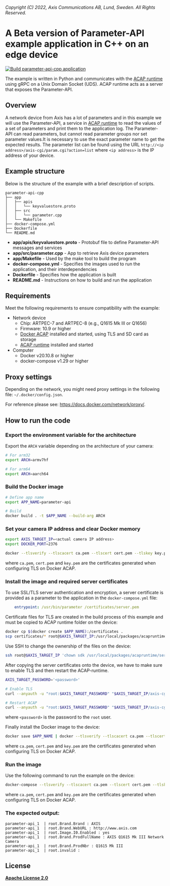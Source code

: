 *Copyright (C) 2022, Axis Communications AB, Lund, Sweden. All Rights Reserved.*

# A Beta version of Parameter-API example application in C++ on an edge device

[![Build parameter-api-cpp application](https://github.com/AxisCommunications/acap-computer-vision-sdk-examples/actions/workflows/parameter-api-cpp.yml/badge.svg)](https://github.com/AxisCommunications/acap-computer-vision-sdk-examples/actions/workflows/parameter-api-cpp.yml)

The example is written in Python and communicates with the [ACAP runtime](https://hub.docker.com/r/axisecp/acap-runtime) using gRPC on a Unix Domain Socket (UDS). ACAP runtime acts as a server that exposes the Parameter-API.

## Overview

A network device from Axis has a lot of parameters and in this example we will use the Parameter-API, a service in [ACAP runtime](https://hub.docker.com/r/axisecp/acap-runtime) to read the values of a set of parameters and print them to the application log. The Parameter-API can read parameters, but cannot read parameter groups nor set parameter values.It is necessary to use the exact parameter name to get the expected results. The parameter list can be found using the URL `http://<ip address>/axis-cgi/param.cgi?action=list` where `<ip address>` is the IP address of your device.

## Example structure

Below is the structure of the example with a brief description of scripts.

```text
parameter-api-cpp
├── app
│   ├── apis
│   │   └── keyvaluestore.proto
│   ├── src
│   │   └── parameter.cpp
│   └── Makefile
├── docker-compose.yml
├── Dockerfile
└── README.md
```

* **app/apis/keyvaluestore.proto** - Protobuf file to define Parameter-API messages and services
* **app/src/parameter.cpp** - App to retrieve Axis device parameters
* **app/Makefile** - Used by the make tool to build the program
* **docker-compose.yml** - Specifies the images used to run the application, and their interdependencies
* **Dockerfile** - Specifies how the application is built
* **README.md** - Instructions on how to build and run the application

## Requirements

Meet the following requirements to ensure compatibility with the example:

* Network device
  * Chip: ARTPEC-7 and ARTPEC-8 (e.g., Q1615 Mk III or Q1656)
  * Firmware: 10.9 or higher
  * [Docker ACAP](https://github.com/AxisCommunications/docker-acap) installed and started, using TLS and SD card as storage
  * [ACAP runtime](https://hub.docker.com/r/axisecp/acap-runtime) installed and started
* Computer
  * Docker v20.10.8 or higher
  * docker-compose v1.29 or higher

## Proxy settings

Depending on the network, you might need proxy settings in the following file: `~/.docker/config.json`.

For reference please see: https://docs.docker.com/network/proxy/.

## How to run the code

### Export the environment variable for the architecture

Export the `ARCH` variable depending on the architecture of your camera:

```sh
# For arm32
export ARCH=armv7hf

# For arm64
export ARCH=aarch64
```

### Build the Docker image

```sh
# Define app name
export APP_NAME=parameter-api

# Build
docker build . -t $APP_NAME --build-arg ARCH
```

### Set your camera IP address and clear Docker memory

```sh
export AXIS_TARGET_IP=<actual camera IP address>
export DOCKER_PORT=2376

docker --tlsverify --tlscacert ca.pem --tlscert cert.pem --tlskey key.pem -H tcp://$AXIS_TARGET_IP:$DOCKER_PORT system prune -af
```

where `ca.pem`, `cert.pem` and `key.pem` are the certificates generated when configuring TLS on Docker ACAP.

### Install the image and required server certificates

To use SSL/TLS server authentication and encryption, a server certificate is provided as a parameter to the application in the `docker-compose.yml` file:

```yaml
    entrypoint: /usr/bin/parameter /certificates/server.pem
```

Certificate files for TLS are created in the build process of this example and must be copied to ACAP runtime folder on the device:

```sh
docker cp $(docker create $APP_NAME):/certificates .
scp certificates/* root@$AXIS_TARGET_IP:/usr/local/packages/acapruntime
```

Use SSH to change the ownership of the files on the device:

```sh
ssh root@$AXIS_TARGET_IP 'chown sdk /usr/local/packages/acapruntime/server.*'
```

After copying the server certificates onto the device, we have to make sure to enable TLS and then restart the ACAP-runtime.

```sh
AXIS_TARGET_PASSWORD='<password>'

# Enable TLS
curl --anyauth -u "root:$AXIS_TARGET_PASSWORD" "$AXIS_TARGET_IP/axis-cgi/param.cgi?action=update&acapruntime.UseTLS=yes"

# Restart ACAP
curl --anyauth -u "root:$AXIS_TARGET_PASSWORD" "$AXIS_TARGET_IP/axis-cgi/applications/control.cgi?package=acapruntime&action=restart"
```

where `<password>` is the password to the `root` user.

Finally install the Docker image to the device:

```sh
docker save $APP_NAME | docker --tlsverify --tlscacert ca.pem --tlscert cert.pem --tlskey key.pem -H tcp://$AXIS_TARGET_IP:$DOCKER_PORT load
```

where `ca.pem`, `cert.pem` and `key.pem` are the certificates generated when configuring TLS on Docker ACAP.

### Run the image

Use the following command to run the example on the device:

```sh
docker-compose --tlsverify --tlscacert ca.pem --tlscert cert.pem --tlskey key.pem -H tcp://$AXIS_TARGET_IP:$DOCKER_PORT up
```

where `ca.pem`, `cert.pem` and `key.pem` are the certificates generated when configuring TLS on Docker ACAP.

### The expected output:

```text
parameter-api_1  | root.Brand.Brand : AXIS
parameter-api_1  | root.Brand.WebURL : http://www.axis.com
parameter-api_1  | root.Image.I0.Enabled : yes
parameter-api_1  | root.Brand.ProdFullName : AXIS Q1615 Mk III Network Camera
parameter-api_1  | root.Brand.ProdNbr : Q1615 Mk III
parameter-api_1  | root.invalid :
```

## License

**[Apache License 2.0](../LICENSE)**
